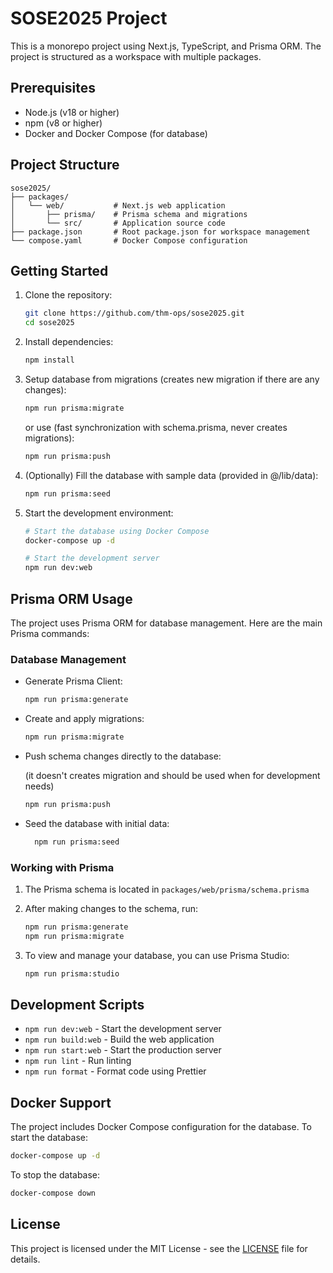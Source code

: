 # SOSE2025 Project

This is a monorepo project using Next.js, TypeScript, and Prisma ORM. The project is structured as a workspace with multiple packages.

## Prerequisites

- Node.js (v18 or higher)
- npm (v8 or higher)
- Docker and Docker Compose (for database)

## Project Structure

```
sose2025/
├── packages/
│   └── web/           # Next.js web application
│       ├── prisma/    # Prisma schema and migrations
│       └── src/       # Application source code
├── package.json       # Root package.json for workspace management
└── compose.yaml       # Docker Compose configuration
```

## Getting Started

1.  Clone the repository:

    ```bash
    git clone https://github.com/thm-ops/sose2025.git
    cd sose2025
    ```

2.  Install dependencies:

    ```bash
    npm install
    ```

3.  Setup database from migrations (creates new migration if there are any changes):

    ```bash
    npm run prisma:migrate
    ```

    or use (fast synchronization with schema.prisma, never creates migrations):

    ```bash
    npm run prisma:push
    ```

4.  (Optionally) Fill the database with sample data (provided in @/lib/data):

    ```bash
    npm run prisma:seed
    ```

5.  Start the development environment:

    ```bash
    # Start the database using Docker Compose
    docker-compose up -d

    # Start the development server
    npm run dev:web
    ```

## Prisma ORM Usage

The project uses Prisma ORM for database management. Here are the main Prisma commands:

### Database Management

- Generate Prisma Client:

  ```bash
  npm run prisma:generate
  ```

- Create and apply migrations:

  ```bash
  npm run prisma:migrate
  ```

- Push schema changes directly to the database:

  (it doesn't creates migration and should be used when for development needs)

  ```bash
  npm run prisma:push
  ```

- Seed the database with initial data:

  ```bash
    npm run prisma:seed
  ```

### Working with Prisma

1. The Prisma schema is located in `packages/web/prisma/schema.prisma`
2. After making changes to the schema, run:

   ```bash
   npm run prisma:generate
   npm run prisma:migrate
   ```

3. To view and manage your database, you can use Prisma Studio:
   ```bash
   npm run prisma:studio
   ```

## Development Scripts

- `npm run dev:web` - Start the development server
- `npm run build:web` - Build the web application
- `npm run start:web` - Start the production server
- `npm run lint` - Run linting
- `npm run format` - Format code using Prettier

## Docker Support

The project includes Docker Compose configuration for the database. To start the database:

```bash
docker-compose up -d
```

To stop the database:

```bash
docker-compose down
```

## License

This project is licensed under the MIT License - see the [LICENSE](LICENSE) file for details.
